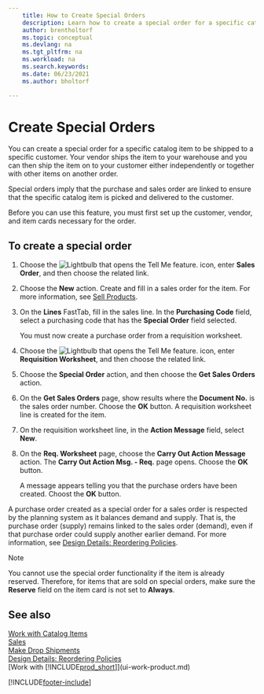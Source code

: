 ```yaml
---
    title: How to Create Special Orders
    description: Learn how to create a special order for a specific catalog item to be shipped to a specific customer.
    author: brentholtorf
    ms.topic: conceptual
    ms.devlang: na
    ms.tgt_pltfrm: na
    ms.workload: na
    ms.search.keywords:
    ms.date: 06/23/2021
    ms.author: bholtorf

---
```

# Create Special Orders

You can create a special order for a specific catalog item to be shipped to a specific customer. Your vendor ships the item to your warehouse and you can then ship the item on to your customer either independently or together with other items on another order.  

Special orders imply that the purchase and sales order are linked to ensure that the specific catalog item is picked and delivered to the customer.  

Before you can use this feature, you must first set up the customer, vendor, and item cards necessary for the order.  

## To create a special order

1.  Choose the ![Lightbulb that opens the Tell Me feature.](media/ui-search/search_small.png "Tell me what you want to do") icon, enter **Sales Order**, and then choose the related link.  
2. Choose the **New** action. Create and fill in a  sales order for the item. For more information, see [Sell Products](sales-how-sell-products.md).
3.  On the **Lines** FastTab, fill in the sales line. In the **Purchasing Code** field, select a purchasing code that has the **Special Order** field selected.

    You must now create a purchase order from a requisition worksheet.  
4. Choose the ![Lightbulb that opens the Tell Me feature.](media/ui-search/search_small.png "Tell me what you want to do") icon, enter **Requisition Worksheet**, and then choose the related link.  
5. Choose the **Special Order** action, and then choose the **Get Sales Orders** action.  
6.  On the **Get Sales Orders** page, show results where the **Document No.** is the sales order number. Choose the **OK** button. A requisition worksheet line is created for the item.  
7.  On the requisition worksheet line, in the **Action Message** field, select **New**.  
8.  On the **Req. Worksheet** page, choose the **Carry Out Action Message** action. The **Carry Out Action Msg. - Req.** page opens. Choose the **OK** button.  

    A message appears telling you that the purchase orders have been created. Choost the **OK** button.  

A purchase order created as a special order for a sales order is respected by the planning system as it balances demand and supply. That is, the purchase order (supply) remains linked to the sales order (demand), even if that purchase order could supply another earlier demand. For more information, see [Design Details: Reordering Policies](design-details-reservation-order-tracking-and-action-messaging.md).  

> [!NOTE]  
>  You cannot use the special order functionality if the item is already reserved. Therefore, for items that are sold on special orders, make sure the **Reserve** field on the item card is not set to **Always**.  

## See also

[Work with Catalog Items](inventory-how-work-nonstock-items.md)  
[Sales](sales-manage-sales.md)  
[Make Drop Shipments](sales-how-drop-shipment.md)   
[Design Details: Reordering Policies](design-details-reservation-order-tracking-and-action-messaging.md)  
[Work with [!INCLUDE[prod_short](includes/prod_short.md)]](ui-work-product.md)


[!INCLUDE[footer-include](includes/footer-banner.md)]
